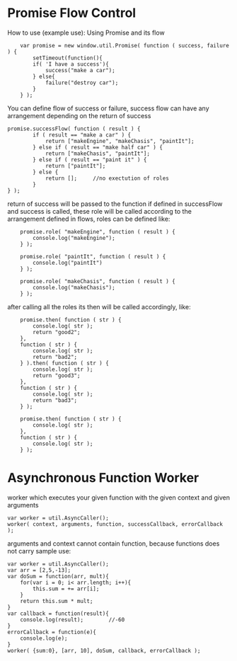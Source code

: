 Promise Flow Control
=
How to use (example use):
Using Promise and its flow

        var promise = new window.util.Promise( function ( success, failure ) {
        	setTimeout(function(){
        	if( 'I have a success'){
            	success("make a car");
        	} else{
        		failure("destroy car");
        	}
        } );
        
You can define flow of success or failure, success flow can have any arrangement depending on the return of success

	promise.successFlow( function ( result ) {
	        if ( result == "make a car" ) {
	            return ["makeEngine", "makeChasis", "paintIt"];
	        } else if ( result == "make half car" ) {
	            return ["makeChasis", "paintIt"];
	        } else if ( result == "paint it" ) {
	            return ["paintIt"];
	        } else {
	            return [];     //no exectution of roles
	        }
	} );

return of success will be passed to the function if defined in successFlow and success is called, 
these role will be called according to the arrangement defined in flows, roles can be defined like:

        promise.role( "makeEngine", function ( result ) {
        	console.log("makeEngine");
        } );
        
        promise.role( "paintIt", function ( result ) {
        	console.log("paintIt")
        } );
        
        promise.role( "makeChasis", function ( result ) {
        	console.log("makeChasis");
        } );
        
        
after calling all the roles its then will be called accordingly, like:

        promise.then( function ( str ) {
        	console.log( str );
        	return "good2";
        },
        function ( str ) {
        	console.log( str );
        	return "bad2";
        } ).then( function ( str ) {
        	console.log( str );
        	return "good3";
        },
        function ( str ) {
        	console.log( str );
        	return "bad3";
        } );
        
        promise.then( function ( str ) {
        	console.log( str );
        },
        function ( str ) {
        	console.log( str );
        } );

Asynchronous Function Worker
=
worker which executes your given function with the given context and given arguments

	var worker = util.AsyncCaller();
	worker( context, arguments, function, successCallback, errorCallback );
	
arguments and context cannot contain function, because functions does not carry
sample use:

	var worker = util.AsyncCaller();
	var arr = [2,5,-13];
	var doSum = function(arr, mult){
		for(var i = 0; i< arr.length; i++){
			this.sum = += arr[i];
		}
		return this.sum * mult;
	}
	var callback = function(result){
		console.log(result);		//-60
	}
	errorCallback = function(e){
		console.log(e);
	}
	worker( {sum:0}, [arr, 10], doSum, callback, errorCallback );
